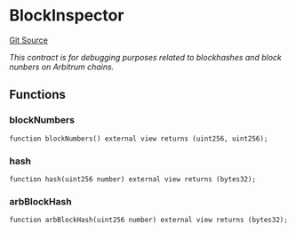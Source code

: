 # BlockInspector
[Git Source](https://github.com//PermissionlessGames/degen-casino/blob/5314e359045edc4f0b89c7c7f66c3323f00480f8/src/BlockInspector.sol)

*This contract is for debugging purposes related to blockhashes and block nunbers on Arbitrum chains.*


## Functions
### blockNumbers


```solidity
function blockNumbers() external view returns (uint256, uint256);
```

### hash


```solidity
function hash(uint256 number) external view returns (bytes32);
```

### arbBlockHash


```solidity
function arbBlockHash(uint256 number) external view returns (bytes32);
```

